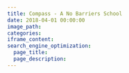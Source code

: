 ```yaml
---
title: Compass - A No Barriers School
date: 2018-04-01 00:00:00
image_path:
categories:
iframe_content:
search_engine_optimization:
  page_title:
  page_description:
---
```


